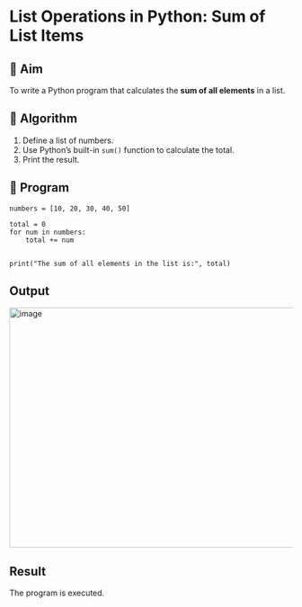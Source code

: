 # List Operations in Python: Sum of List Items

## 🎯 Aim
To write a Python program that calculates the **sum of all elements** in a list.

## 🧠 Algorithm
1. Define a list of numbers.
2. Use Python’s built-in `sum()` function to calculate the total.
3. Print the result.

## 🧾 Program

```
numbers = [10, 20, 30, 40, 50]

total = 0
for num in numbers:
    total += num


print("The sum of all elements in the list is:", total)
```

## Output
<img width="1247" height="427" alt="image" src="https://github.com/user-attachments/assets/45d9fbc4-a9bf-4df3-8862-687030677e7e" />


## Result
The program is executed.
